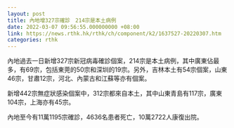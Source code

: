 ```yaml
---
layout: post
title: 內地增327宗確診　214宗是本土病例
date: 2022-03-07 09:56:55.000000000 +08:00
link: https://news.rthk.hk/rthk/ch/component/k2/1637527-20220307.htm
categories: rthk
---
```


內地過去一日新增327宗新冠病毒確診個案，214宗是本土病例，其中廣東佔最多，有69宗，包括東莞的50宗和深圳的19宗。另外，吉林本土有54宗個案，山東46宗，甘肅12宗，河北、內蒙古和江蘇等亦有個案。

新增442宗無症狀感染個案中，312宗都來自本土，其中山東青島有117宗，廣東104宗，上海亦有45宗。

內地至今有11萬1195宗確診，4636名患者死亡，10萬2722人康復出院。
